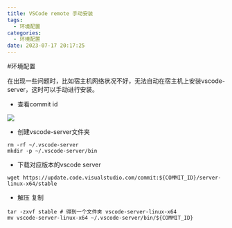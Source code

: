 ```yaml
---
title: VSCode remote 手动安装
tags:
  - 环境配置
categories:
  - 环境配置
date: 2023-07-17 20:17:25
---
```

#环境配置 

在出现一些问题时，比如宿主机网络状况不好，无法自动在宿主机上安装vscode-server，这时可以手动进行安装。

- 查看commit id

![](img/Pastedimage20221110211509.png)

- 创建vscode-server文件夹

``` shell
rm -rf ~/.vscode-server
mkdir -p ~/.vscode-server/bin
```

- 下载对应版本的vscode server
``` shell
wget https://update.code.visualstudio.com/commit:${COMMIT_ID}/server-linux-x64/stable
```

- 解压 复制
``` shell
tar -zxvf stable # 得到一个文件夹 vscode-server-linux-x64
mv vscode-server-linux-x64 ~/.vscode-server/bin/${COMMIT_ID}
```

